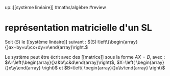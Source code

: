 up::[[système linéaire]]
#maths/algèbre #review 
# représentation matricielle d'un SL
Soit $(S)$ le [[système linéaire]] suivant :
$(S):\left\{\begin{array}{}ax+by=u\\cx+dy=v\end{array}\right.$

Le système peut être écrit avec des [[matrice]] sous la forme $AX=B$, avec :
$A=\left(\begin{array}{}a&b\\c&d\end{array}\right)$, $X=\left( \begin{array}{}x\\y\end{array} \right)$ et $B=\left( \begin{array}{}u\\v\end{array} \right)$

